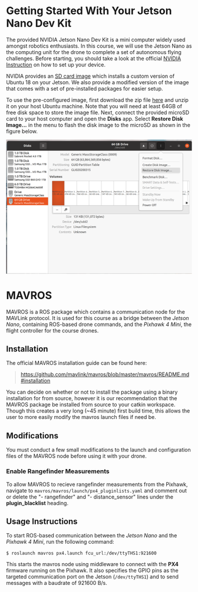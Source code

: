 # Getting Started With Your Jetson Nano Dev Kit

The provided NVIDIA Jetson Nano Dev Kit is a mini computer widely used amongst robotics enthusiasts. In this course, we will use the Jetson Nano as the computing unit for the drone to complete a set of autonomous flying challenges. Before starting, you should take a look at the official [NVIDIA Instruction](https://developer.nvidia.com/embedded/learn/get-started-jetson-nano-devkit) on how to set up your device.

NVIDIA provides an [SD card image](https://developer.nvidia.com/jetson-nano-sd-card-image) which installs a custom version of Ubuntu 18 on your Jetson. We also provide a modified version of the image that comes with a set of pre-installed packages for easier setup.

To use the pre-configured image, first download the zip file [here](https://drive.google.com/file/d/1c-AUyDF2ZgA6t0d_pnyBmTgDt-NZ41I6/view?usp=share_link) and unzip it on your host Ubuntu machine. Note that you will need at least 64GB of free disk space to store the image file. Next, connect the provided microSD card to your host computer and open the **Disks** app. Select **Restore Disk Image...** in the menu to flash the disk image to the microSD as shown in the figure below.

<img src = "https://github.com/utiasSTARS/ROB498-flight/blob/0f973e2960fc59ea7a5dc7dec1d59a7b93ecab13/instructions/images/flash_sd.png">

# MAVROS

MAVROS is a ROS package which contains a communication node for the MAVLink protocol. It is used for this course as a bridge between the *Jetson Nano*, containing ROS-based drone commands, and the *Pixhawk 4 Mini*, the flight controller for the course drones. 

## Installation

The official MAVROS installation guide can be found here: 

> https://github.com/mavlink/mavros/blob/master/mavros/README.md#installation

You can decide on whether or not to install the package using a binary installation for from source, however it is our recommendation that the MAVROS package be installed from source to your catkin workspace. Though this creates a very long (~45 minute) first build time, this allows the user to more easily modify the mavros launch files if need be. 

## Modifications

You must conduct a few small modifications to the launch and configuration files of the MAVROS node before using it with your drone. 

### Enable Rangefinder Measurements

To allow MAVROS to recieve rangefinder measurements from the Pixhawk, navigate to ``mavros/mavros/launch/px4_pluginlists.yaml`` and comment out or delete the "- rangefinder" and "- distance_sensor" lines under the **plugin_blacklist** heading.

## Usage Instructions

To start ROS-based communication between the *Jetson Nano* and the *Pixhawk 4 Mini*, run the following command:

```shell
$ roslaunch mavros px4.launch fcu_url:/dev/ttyTHS1:921600
```

This starts the mavros node using middleware to connect with the **PX4** firmware running on the Pixhawk. It also specifies the GPIO pins as the targeted communication port on the Jetson (``/dev/ttyTHS1``) and to send messages with a baudrate of 921600 B/s. 
